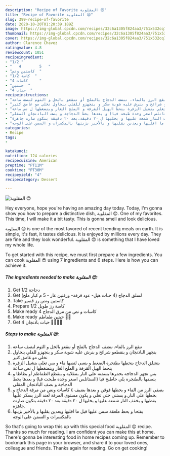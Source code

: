 ```yaml
---
description: "Recipe of Favorite المقلوبة 😍"
title: "Recipe of Favorite المقلوبة 😍"
slug: 399-recipe-of-favorite
date: 2020-10-20T01:20:39.189Z
image: https://img-global.cpcdn.com/recipes/32c6a1305f824aa3/751x532cq70/الصورة-الرئيسية-لوصفةالمقلوبة-😍.jpg
thumbnail: https://img-global.cpcdn.com/recipes/32c6a1305f824aa3/751x532cq70/الصورة-الرئيسية-لوصفةالمقلوبة-😍.jpg
cover: https://img-global.cpcdn.com/recipes/32c6a1305f824aa3/751x532cq70/الصورة-الرئيسية-لوصفةالمقلوبة-😍.jpg
author: Clarence Chavez
ratingvalue: 4.8
reviewcount: 1051
recipeingredient:
- "1/2 "
- "   4        5   "
- "كاستين ونص  "
- "1/2 كاسة  "
- "4 كاسات     "
- "حبتين  "
- "4 حبات  "
recipeinstructions:
- "ننقع الرز بالماء. ننضف الدجاج بالملح أو ننقعو بالخل و الثوم لنصف ساعة"
- "بنجهز الباذنجان و بنقطعو شرائح و بنرش عليه شوية سكر و بنجهزو للقلي بنحاول نخلي مو غامق كتير"
- "بنشلق الدجاج بنحطها بطنجرة الضغط و بنعبي لنصها ماء و بس تغلي بنشيل الزفرة بنحط الهيل القرفة و الملح الغار وبنضغطها ل نص ساعة"
- "بس تجهز الدجاجة بحمرها بسمنة على النار بمقلاية و بنقطع الطماطم أو بطاطا و بنصفها بالطنجرة يلي حاطبخ فيا (الستانلس اصغر وحدة طبخت فيا) و بعدها بحط الدجاجة و بصف الباذنجان المقلي"
- "بصفي الرز من الماء و بحطها فوقن و بعدها بضيف ٤ كاسات ونص من مرقة الدجاج و بحطها على النار.و بستنى حتى تغلي و يكون مستوى المرقة لعند الرز بسكر عليها بغطيها و بخفف النار شمعة عليها و بخليها ل ٢٠ دقيقة.بعد ٢٠ دقيقة بتكون صارت جاهزة."
- "بفتحا و بحط ملعقة سمن عليها قبل ما اقلبها وبعدين بقلبها و بالأخير بزينها بالمكسرات و السمن على الوجه"
categories:
- Recipe
tags:
- 

katakunci:  
nutrition: 124 calories
recipecuisine: American
preptime: "PT11M"
cooktime: "PT30M"
recipeyield: "4"
recipecategory: Dessert

---
```



![المقلوبة 😍](https://img-global.cpcdn.com/recipes/32c6a1305f824aa3/751x532cq70/الصورة-الرئيسية-لوصفةالمقلوبة-😍.jpg)

Hey everyone, hope you're having an amazing day today. Today, I'm gonna show you how to prepare a distinctive dish, المقلوبة 😍. One of my favorites. This time, I will make it a bit tasty. This is gonna smell and look delicious.

المقلوبة 😍 is one of the most favored of recent trending meals on earth. It is simple, it's fast, it tastes delicious. It is enjoyed by millions every day. They are fine and they look wonderful. المقلوبة 😍 is something that I have loved my whole life.




To get started with this recipe, we must first prepare a few ingredients. You can cook المقلوبة 😍 using 7 ingredients and 6 steps. Here is how you can achieve it.

<!--inarticleads1-->

##### The ingredients needed to make المقلوبة 😍:

1. Get 1/2 دجاجة
1. Get  لسلق الدجاج (4 حبات هيل- عود قرفة- ورقتين غار - 5 م كبار ملح)
1. Take كاستين ونص رز قصير
1. Prepare 1/2 كاسة رز طويل
1. Make ready 4 كاسات و نص من مرق الدجاج
1. Make ready حبتين طماطم 🍅🍅
1. Get 4 حبات باذنجان 🍆🍆🍆🍆




<!--inarticleads2-->

##### Steps to make المقلوبة 😍:

1. ننقع الرز بالماء. ننضف الدجاج بالملح أو ننقعو بالخل و الثوم لنصف ساعة
1. بنجهز الباذنجان و بنقطعو شرائح و بنرش عليه شوية سكر و بنجهزو للقلي بنحاول نخلي مو غامق كتير
1. بنشلق الدجاج بنحطها بطنجرة الضغط و بنعبي لنصها ماء و بس تغلي بنشيل الزفرة بنحط الهيل القرفة و الملح الغار وبنضغطها ل نص ساعة
1. بس تجهز الدجاجة بحمرها بسمنة على النار بمقلاية و بنقطع الطماطم أو بطاطا و بنصفها بالطنجرة يلي حاطبخ فيا (الستانلس اصغر وحدة طبخت فيا) و بعدها بحط الدجاجة و بصف الباذنجان المقلي
1. بصفي الرز من الماء و بحطها فوقن و بعدها بضيف ٤ كاسات ونص من مرقة الدجاج و بحطها على النار.و بستنى حتى تغلي و يكون مستوى المرقة لعند الرز بسكر عليها بغطيها و بخفف النار شمعة عليها و بخليها ل ٢٠ دقيقة.بعد ٢٠ دقيقة بتكون صارت جاهزة.
1. بفتحا و بحط ملعقة سمن عليها قبل ما اقلبها وبعدين بقلبها و بالأخير بزينها بالمكسرات و السمن على الوجه




So that's going to wrap this up with this special food المقلوبة 😍 recipe. Thanks so much for reading. I am confident you can make this at home. There's gonna be interesting food in home recipes coming up. Remember to bookmark this page in your browser, and share it to your loved ones, colleague and friends. Thanks again for reading. Go on get cooking!
